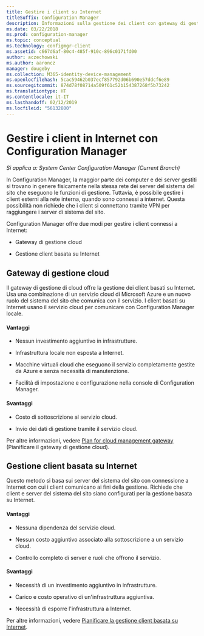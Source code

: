 ```yaml
---
title: Gestire i client su Internet
titleSuffix: Configuration Manager
description: Informazioni sulla gestione dei client con gateway di gestione cloud e sulla gestione basata su Internet in Configuration Manager.
ms.date: 03/22/2018
ms.prod: configuration-manager
ms.topic: conceptual
ms.technology: configmgr-client
ms.assetid: c667d6af-80c4-485f-910c-896c0171fd00
author: aczechowski
ms.author: aaroncz
manager: dougeby
ms.collection: M365-identity-device-management
ms.openlocfilehash: 5cac59462b037ecf857792d06b690e57ddcf6e89
ms.sourcegitcommit: 874d78f08714a509f61c52b154387268f5b73242
ms.translationtype: HT
ms.contentlocale: it-IT
ms.lasthandoff: 02/12/2019
ms.locfileid: "56132800"
---
```

# <a name="manage-clients-on-the-internet-with-configuration-manager"></a>Gestire i client in Internet con Configuration Manager

*Si applica a: System Center Configuration Manager (Current Branch)*

In Configuration Manager, la maggior parte dei computer e dei server gestiti si trovano in genere fisicamente nella stessa rete dei server del sistema del sito che eseguono le funzioni di gestione. Tuttavia, è possibile gestire i client esterni alla rete interna, quando sono connessi a internet. Questa possibilità non richiede che i client si connettano tramite VPN per raggiungere i server di sistema del sito.

Configuration Manager offre due modi per gestire i client connessi a Internet:

-   Gateway di gestione cloud

-   Gestione client basata su Internet


## <a name="cloud-management-gateway"></a>Gateway di gestione cloud

Il gateway di gestione di cloud offre la gestione dei client basati su Internet. Usa una combinazione di un servizio cloud di Microsoft Azure e un nuovo ruolo del sistema del sito che comunica con il servizio. I client basati su Internet usano il servizio cloud per comunicare con Configuration Manager locale.

#### <a name="advantages"></a>Vantaggi  

-   Nessun investimento aggiuntivo in infrastrutture.  

-   Infrastruttura locale non esposta a Internet.  

-   Macchine virtuali cloud che eseguono il servizio completamente gestite da Azure e senza necessità di manutenzione.  

-   Facilità di impostazione e configurazione nella console di Configuration Manager.  

#### <a name="disadvantages"></a>Svantaggi  

-   Costo di sottoscrizione al servizio cloud.  

-   Invio dei dati di gestione tramite il servizio cloud.  

Per altre informazioni, vedere [Plan for cloud management gateway](plan-cloud-management-gateway.md) (Pianificare il gateway di gestione cloud).  



## <a name="internet-based-client-management"></a>Gestione client basata su Internet

Questo metodo si basa sui server del sistema del sito con connessione a Internet con cui i client comunicano ai fini della gestione. Richiede che client e server del sistema del sito siano configurati per la gestione basata su Internet.

#### <a name="advantages"></a>Vantaggi  

-   Nessuna dipendenza del servizio cloud.  

-   Nessun costo aggiuntivo associato alla sottoscrizione a un servizio cloud.  

-   Controllo completo di server e ruoli che offrono il servizio.  

#### <a name="disadvantages"></a>Svantaggi  

-   Necessità di un investimento aggiuntivo in infrastrutture.  

-   Carico e costo operativo di un'infrastruttura aggiuntiva.  

-   Necessità di esporre l'infrastruttura a Internet.  

Per altre informazioni, vedere [Pianificare la gestione client basata su Internet](plan-internet-based-client-management.md).  
